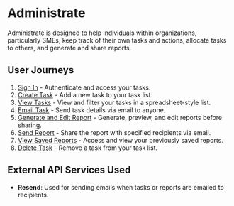 # Administrate

Administrate is designed to help individuals within organizations, particularly SMEs, keep track of their own tasks and actions, allocate tasks to others, and generate and share reports.

## User Journeys

1. [Sign In](docs/journeys/sign-in.md) - Authenticate and access your tasks.
2. [Create Task](docs/journeys/create-task.md) - Add a new task to your task list.
3. [View Tasks](docs/journeys/view-tasks.md) - View and filter your tasks in a spreadsheet-style list.
4. [Email Task](docs/journeys/email-task.md) - Send task details via email to anyone.
5. [Generate and Edit Report](docs/journeys/generate-and-edit-report.md) - Generate, preview, and edit reports before sharing.
6. [Send Report](docs/journeys/send-report.md) - Share the report with specified recipients via email.
7. [View Saved Reports](docs/journeys/view-saved-reports.md) - Access and view your previously saved reports.
8. [Delete Task](docs/journeys/delete-task.md) - Remove a task from your task list.

## External API Services Used

- **Resend**: Used for sending emails when tasks or reports are emailed to recipients.